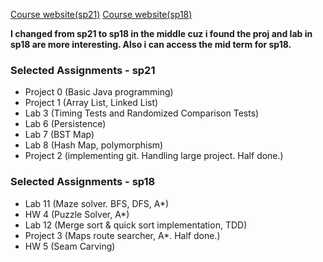[Course website(sp21)](https://sp21.datastructur.es/)
[Course website(sp18)](https://sp18.datastructur.es/index.html)

**I changed from sp21 to sp18 in the middle cuz i found the proj and lab in sp18 are more interesting. Also i can access the mid term for sp18.**

### Selected Assignments - sp21 
- Project 0 (Basic Java programming)
- Project 1 (Array List, Linked List)
- Lab 3 (Timing Tests and Randomized Comparison Tests)
- Lab 6 (Persistence)
- Lab 7 (BST Map)
- Lab 8 (Hash Map, polymorphism)
- Project 2 (implementing git. Handling large project. Half done.)

### Selected Assignments - sp18
- Lab 11 (Maze solver. BFS, DFS, A*)
- HW 4 (Puzzle Solver, A*)
- Lab 12 (Merge sort & quick sort implementation, TDD)
- Project 3 (Maps route searcher, A*. Half done.)
- HW 5 (Seam Carving)
